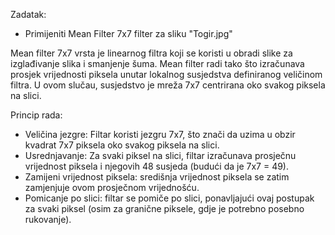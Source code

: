 Zadatak:

- Primijeniti Mean Filter 7x7 filter za sliku "Togir.jpg"

Mean filter 7x7 vrsta je linearnog filtra koji se koristi u obradi slike za izglađivanje slika i smanjenje šuma. 
Mean filter radi tako što izračunava prosjek vrijednosti piksela unutar lokalnog susjedstva definiranog veličinom filtra.
U ovom slučau, susjedstvo je mreža 7x7 centrirana oko svakog piksela na slici.


Princip rada:

- Veličina jezgre: Filtar koristi jezgru 7x7, što znači da uzima u obzir kvadrat 7x7 piksela oko svakog piksela na slici.
- Usrednjavanje: Za svaki piksel na slici, filtar izračunava prosječnu vrijednost piksela i njegovih 48 susjeda (budući da je 7x7 = 49).
- Zamijeni vrijednost piksela: središnja vrijednost piksela se zatim zamjenjuje ovom prosječnom vrijednošću.
- Pomicanje po slici: filtar se pomiče po slici, ponavljajući ovaj postupak za svaki piksel (osim za granične piksele, gdje je potrebno posebno rukovanje).
